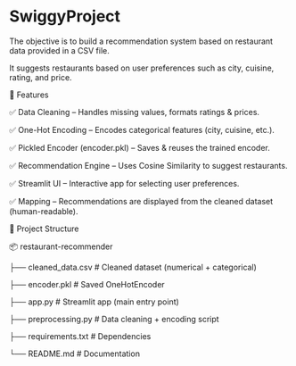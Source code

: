 # SwiggyProject
The objective is to build a recommendation system based on restaurant data provided in a CSV file.

It suggests restaurants based on user preferences such as city, cuisine, rating, and price.


📌 Features

✅ Data Cleaning – Handles missing values, formats ratings & prices.

✅ One-Hot Encoding – Encodes categorical features (city, cuisine, etc.).

✅ Pickled Encoder (encoder.pkl) – Saves & reuses the trained encoder.

✅ Recommendation Engine – Uses Cosine Similarity to suggest restaurants.

✅ Streamlit UI – Interactive app for selecting user preferences.

✅ Mapping – Recommendations are displayed from the cleaned dataset (human-readable).

📂 Project Structure

📦 restaurant-recommender

├── cleaned_data.csv       # Cleaned dataset (numerical + categorical)

├── encoder.pkl            # Saved OneHotEncoder

├── app.py                 # Streamlit app (main entry point)

├── preprocessing.py       # Data cleaning + encoding script

├── requirements.txt       # Dependencies

└── README.md              # Documentation
